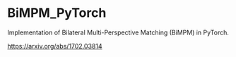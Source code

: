 # BiMPM_PyTorch
Implementation of Bilateral Multi-Perspective Matching (BiMPM) in PyTorch.

https://arxiv.org/abs/1702.03814
